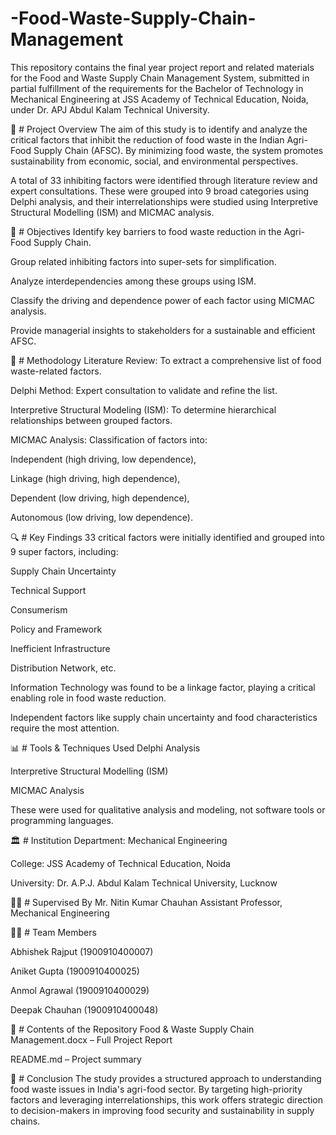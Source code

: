 # -Food-Waste-Supply-Chain-Management
This repository contains the final year project report and related materials for the Food and Waste Supply Chain Management System, submitted in partial fulfillment of the requirements for the Bachelor of Technology in Mechanical Engineering at JSS Academy of Technical Education, Noida, under Dr. APJ Abdul Kalam Technical University.

📘 # Project Overview
The aim of this study is to identify and analyze the critical factors that inhibit the reduction of food waste in the Indian Agri-Food Supply Chain (AFSC). By minimizing food waste, the system promotes sustainability from economic, social, and environmental perspectives.

A total of 33 inhibiting factors were identified through literature review and expert consultations. These were grouped into 9 broad categories using Delphi analysis, and their interrelationships were studied using Interpretive Structural Modelling (ISM) and MICMAC analysis.

🎯 # Objectives
Identify key barriers to food waste reduction in the Agri-Food Supply Chain.

Group related inhibiting factors into super-sets for simplification.

Analyze interdependencies among these groups using ISM.

Classify the driving and dependence power of each factor using MICMAC analysis.

Provide managerial insights to stakeholders for a sustainable and efficient AFSC.

🧩 # Methodology
Literature Review: To extract a comprehensive list of food waste-related factors.

Delphi Method: Expert consultation to validate and refine the list.

Interpretive Structural Modeling (ISM): To determine hierarchical relationships between grouped factors.

MICMAC Analysis: Classification of factors into:

Independent (high driving, low dependence),

Linkage (high driving, high dependence),

Dependent (low driving, high dependence),

Autonomous (low driving, low dependence).

🔍 # Key Findings
33 critical factors were initially identified and grouped into 9 super factors, including:

Supply Chain Uncertainty

Technical Support

Consumerism

Policy and Framework

Inefficient Infrastructure

Distribution Network, etc.

Information Technology was found to be a linkage factor, playing a critical enabling role in food waste reduction.

Independent factors like supply chain uncertainty and food characteristics require the most attention.

📊 # Tools & Techniques Used
Delphi Analysis

Interpretive Structural Modelling (ISM)

MICMAC Analysis

These were used for qualitative analysis and modeling, not software tools or programming languages.

🏛️ # Institution
Department: Mechanical Engineering

College: JSS Academy of Technical Education, Noida

University: Dr. A.P.J. Abdul Kalam Technical University, Lucknow

👨‍🏫 # Supervised By
Mr. Nitin Kumar Chauhan
Assistant Professor, Mechanical Engineering

👨‍🎓 # Team Members

Abhishek Rajput (1900910400007)

Aniket Gupta (1900910400025)

Anmol Agrawal (1900910400029)

Deepak Chauhan (1900910400048)

📁 # Contents of the Repository
Food & Waste Supply Chain Management.docx – Full Project Report

README.md – Project summary

📌 # Conclusion
The study provides a structured approach to understanding food waste issues in India's agri-food sector. By targeting high-priority factors and leveraging interrelationships, this work offers strategic direction to decision-makers in improving food security and sustainability in supply chains.


